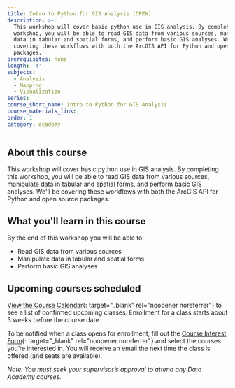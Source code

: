 ```yaml
---
title: Intro to Python for GIS Analysis [OPEN]
description: >-
  This workshop will cover basic python use in GIS analysis. By completing this
  workshop, you will be able to read GIS data from various sources, manipulate
  data in tabular and spatial forms, and perform basic GIS analyses. We'll be
  covering these workflows with both the ArcGIS API for Python and open source
  packages.
prerequisites: none
length: '4'
subjects:
  - Analysis
  - Mapping
  - Visualization
series:
course_short_name: Intro to Python for GIS Analysis
course_materials_link:
order: 1
category: academy
---
```

## About this course

This workshop will cover basic python use in GIS analysis. By completing this workshop, you will be able to read GIS data from various sources, manipulate data in tabular and spatial forms, and perform basic GIS analyses. We'll be covering these workflows with both the ArcGIS API for Python and open source packages.

## What you'll learn in this course

By the end of this workshop you will be able to:

* Read GIS data from various sources
* Manipulate data in tabular and spatial forms
* Perform basic GIS analyses

## Upcoming courses scheduled

[View the Course Calendar](https://datasf.org/academy/calendar/){: target="_blank" rel="noopener noreferrer"}&nbsp;to see a list of confirmed upcoming classes. Enrollment for a class starts about 3 weeks before the course date.

To be notified when a class opens for enrollment, fill out the&nbsp;[Course Interest Form](https://docs.google.com/forms/d/e/1FAIpQLSdbubwh6VG_QXphYMfJ-YHGqACK5uhlbv6Qs1hdrLaiFnJQCA/viewform){: target="_blank" rel="noopener noreferrer"}&nbsp;and select the courses you’re interested in. You will receive an email the next time the class is offered (and seats are available).

*Note: You must seek your supervisor’s approval to attend any Data Academy courses.*